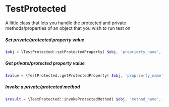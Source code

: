# TestProtected
A little class that lets you handle the protected and private methods/properties of an object that you wish to run test on

##### Set private/protected property value

```php
$obj = \TestProtected::setProtectedProperty( $obj, 'proprierty_name', 'value_set' );
```

##### Get private/protected property value

```php
$value = \TestProtected::getProtectedProperty( $obj, 'proprierty_name' );
```

##### Invoke a private/protected method 

```php
$result = \TestProtected::invokeProtectedMethod( $obj, 'method_name', [ $arg_0, $arg_1 ] );
```
